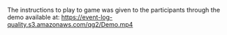 The instructions to play to game was given to the participants through the demo available at: https://event-log-quality.s3.amazonaws.com/qg2/Demo.mp4
